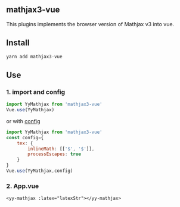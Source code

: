 ## mathjax3-vue
This plugins implements the browser version of Mathjax v3 into vue.


## Install
``` javascript
yarn add mathjax3-vue
```

## Use

### 1.  import and config

```javascript
import YyMathjax from 'mathjax3-vue'
Vue.use(YyMathjax)
```

or with [config]( http://docs.mathjax.org/en/latest/options/document.html#the-configuration-block)

```javascript
import YyMathjax from 'mathjax3-vue'
const config={
    tex: {
        inlineMath: [['$', '$']],
        processEscapes: true
    }
}
Vue.use(YyMathjax,config)
```

### 2.  App.vue

```vue
<yy-mathjax :latex="latexStr"></yy-mathjax>
```


